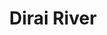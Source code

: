 ---
title: "Dirai River"
title_bn: "দিরাই নদী"
description: "It started flowing from Noagaon Mor and Bholanagar with Mora Gang naming as Dirai River and then divided into two parts. One flows upto Gobindapur and the other fall in Surma and Kalni River."
---